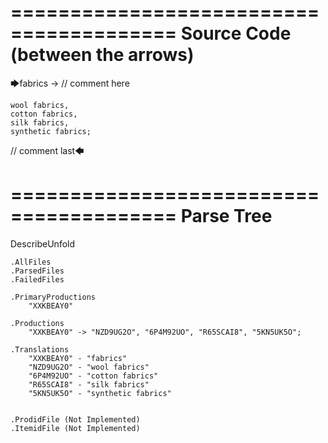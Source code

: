 ========================================
Source Code (between the arrows)
========================================

🡆fabrics -> // comment here

    wool fabrics,
    cotton fabrics,
    silk fabrics,
    synthetic fabrics;

// comment last🡄

========================================
Parse Tree
========================================
DescribeUnfold

    .AllFiles
    .ParsedFiles
    .FailedFiles

    .PrimaryProductions
        "XXKBEAY0" 

    .Productions
        "XXKBEAY0" -> "NZD9UG2O", "6P4M92UO", "R65SCAI8", "5KN5UK5O";

    .Translations
        "XXKBEAY0" - "fabrics"
        "NZD9UG2O" - "wool fabrics"
        "6P4M92UO" - "cotton fabrics"
        "R65SCAI8" - "silk fabrics"
        "5KN5UK5O" - "synthetic fabrics"


    .ProdidFile (Not Implemented)
    .ItemidFile (Not Implemented)
